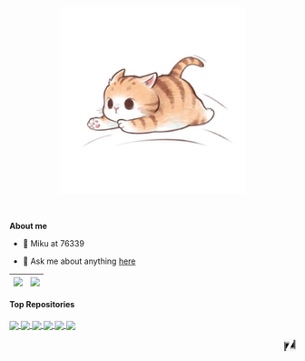 <p align="center"><a href="https://github.com/yukar1z0e"><img width="65%" alt="Hello !" src="./assets/gh-readme-header.jpeg" /></a></p>

<br/>


**About me**

- 💼 Miku at 76339

- 💬 Ask me about anything [here](https://github.com/yukar1z0e/yukar1z0e/issues)

| <a href="https://github.com/yukar1z0e"><img align="center" src="https://github-readme-stats.vercel.app/api?username=yukar1z0e&show_icons=true&include_all_commits=true&theme=buefy&hide_border=true"/></a> | <a href="https://github.com/yukar1z0e"><img align="center" src="https://github-readme-stats.vercel.app/api/top-langs/?username=yukar1z0e&layout=compact&theme=buefy&hide_border=true" /></a> |
| --------------------------------------------------------------------------------------------------------------------------------------------------------------------------------------------------------------------------------------------------------------- | -------------------------------------------------------------------------------------------------------------------------------------------------------------------------------------------------------------------- |

#### Top Repositories

<a href="https://github.com/yukar1z0e/CrackWeChat">
  <img align="center" src="https://github-readme-stats.vercel.app/api/pin/?username=yukar1z0e&repo=CrackWeChat&theme=buefy" />
</a>

<a href="https://github.com/yukar1z0e/RouterScan">
  <img align="center" src="https://github-readme-stats.vercel.app/api/pin/?username=yukar1z0e&repo=RouterScan&theme=buefy" />
</a>

<a href="https://github.com/yukar1z0e/VoIP-Security-Analysis">
  <img align="center" src="https://github-readme-stats.vercel.app/api/pin/?username=yukar1z0e&repo=VoIP-Security-Analysis&theme=buefy" />
</a>

<a href="https://github.com/yukar1z0e/cloudswordtsh">
  <img align="center" src="https://github-readme-stats.vercel.app/api/pin/?username=yukar1z0e&repo=cloudswordtsh&theme=buefy" />
</a>

<a href="https://github.com/yukar1z0e/fishing-01">
  <img align="center" src="https://github-readme-stats.vercel.app/api/pin/?username=yukar1z0e&repo=fishing-01&theme=buefy" />
</a>

<a href="https://github.com/yukar1z0e/CloudSword">
  <img align="center" src="https://github-readme-stats.vercel.app/api/pin/?username=yukar1z0e&repo=CloudSword&theme=buefy" />
</a>

<br />
<br />

<a href="https://www.iotsec-zone.com/authorlist?id=192">
  <img align="right" width="20px" src="https://raw.githubusercontent.com/yukar1z0e/yukar1z0e/master/assets/iotsec-zone.svg" />
</a>
